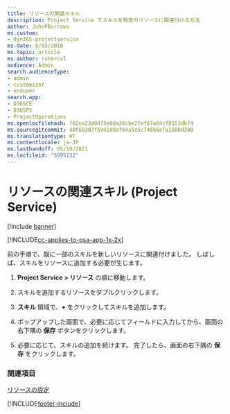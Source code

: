 ```yaml
---
title: リソースの関連スキル
description: Project Service でスキルを特定のリソースに関連付ける方法
author: JohnPBurrows
ms.custom:
- dyn365-projectservice
ms.date: 8/03/2018
ms.topic: article
ms.author: ruhercul
audience: Admin
search.audienceType:
- admin
- customizer
- enduser
search.app:
- D365CE
- D365PS
- ProjectOperations
ms.openlocfilehash: 702ce23d0d75e08a36cbe2fef67a69cf0153db74
ms.sourcegitcommit: 40f68387f594180af64a5e5c748b6efa188bd300
ms.translationtype: HT
ms.contentlocale: ja-JP
ms.lasthandoff: 05/10/2021
ms.locfileid: "5995132"
---
```

# <a name="associate-skills-with-resources-project-service"></a>リソースの関連スキル (Project Service)

[!include [banner](../includes/psa-now-project-operations.md)]

[!INCLUDE[cc-applies-to-psa-app-1x-2x](../includes/cc-applies-to-psa-app-1x-2x.md)]

前の手順で、既に一部のスキルを新しいリソースに関連付けました。 しばしば、スキルをリソースに追加する必要が生じます。  
  
1.  **Project Service > リソース** の順に移動します。  
  
2.  スキルを追加するリソースをダブルクリックします。  
  
3.  **スキル** 領域で、**+** をクリックしてスキルを追加します。  
  
4.  ポップアップした画面で、必要に応じてフィールドに入力してから、画面の右下隅の **保存** ボタンをクリックします。  
  
5.  必要に応じて、スキルの追加を続けます。 完了したら、画面の右下隅の **保存** をクリックします。  
  
### <a name="see-also"></a>関連項目  
 [リソースの設定](../psa/set-up-resources.md)


[!INCLUDE[footer-include](../includes/footer-banner.md)]